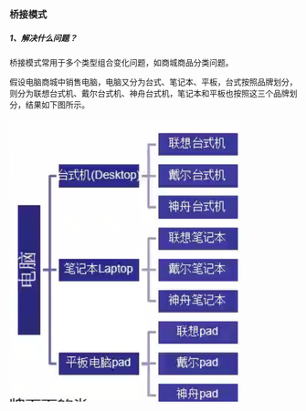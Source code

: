 ### 桥接模式

##### 1、解决什么问题？

桥接模式常用于多个类型组合变化问题，如商城商品分类问题。

假设电脑商城中销售电脑，电脑又分为台式、笔记本、平板，台式按照品牌划分，则分为联想台式机、戴尔台式机、神舟台式机，笔记本和平板也按照这三个品牌划分，结果如下图所示。

![](/assets/桥接模式问题图.png)

